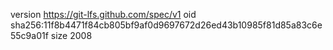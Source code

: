 version https://git-lfs.github.com/spec/v1
oid sha256:11f8b4471f84cb805bf9af0d9697672d26ed43b10985f81d85a83c6e55c9a01f
size 2008
